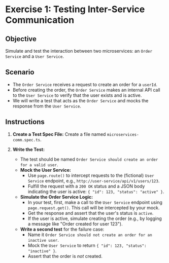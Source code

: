 # Exercise 1: Testing Inter-Service Communication

## Objective

Simulate and test the interaction between two microservices: an `Order Service` and a `User Service`.

## Scenario

-   The `Order Service` receives a request to create an order for a `userId`.
-   Before creating the order, the `Order Service` makes an internal API call to the `User Service` to verify that the user exists and is active.
-   We will write a test that acts as the `Order Service` and mocks the response from the `User Service`.

## Instructions

1.  **Create a Test Spec File:** Create a file named `microservices-comm.spec.ts`.

2.  **Write the Test:**
    -   The test should be named `Order Service should create an order for a valid user`.
    -   **Mock the User Service:**
        -   Use `page.route()` to intercept requests to the (fictional) `User Service` endpoint, e.g., `http://user-service/api/v1/users/123`.
        -   Fulfill the request with a `200 OK` status and a JSON body indicating the user is active: `{ "id": 123, "status": "active" }`.
    -   **Simulate the Order Service Logic:**
        -   In your test, first, make a call to the `User Service` endpoint using `page.request.get()`. This call will be intercepted by your mock.
        -   Get the response and assert that the user's status is `active`.
        -   If the user is active, simulate creating the order (e.g., by logging a message like "Order created for user 123").
    -   **Write a second test** for the failure case:
        -   Name it `Order Service should not create an order for an inactive user`.
        -   Mock the `User Service` to return `{ "id": 123, "status": "inactive" }`.
        -   Assert that the order is *not* created.